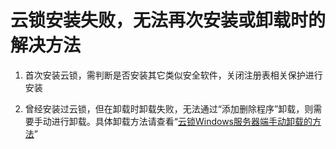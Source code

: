 # 云锁安装失败，无法再次安装或卸载时的解决方法

1.  首次安装云锁，需判断是否安装其它类似安全软件，关闭注册表相关保护进行安装

2.  曾经安装过云锁，但在卸载时卸载失败，无法通过“添加删除程序”卸载，则需要手动进行卸载。具体卸载方法请查看“[云锁Windows服务器端手动卸载的方法](q10.md)” 